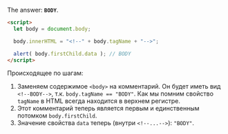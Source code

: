 The answer: **`BODY`**.

```html run
<script>
  let body = document.body;

  body.innerHTML = "<!--" + body.tagName + "-->";

  alert( body.firstChild.data ); // BODY
</script>
```

Происходящее по шагам:

1. Заменяем содержимое `<body>` на комментарий. Он будет иметь вид `<!--BODY-->`, т.к. `body.tagName == "BODY"`. Как мы помним свойство `tagName` в HTML всегда находится в верхнем регистре.
2. Этот комментарий теперь является первым и единственным потомком `body.firstChild`.
3. Значение свойства `data` теперь (внутри `<!--...-->`): `"BODY"`.

